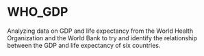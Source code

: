 # WHO_GDP
 Analyzing data on GDP and life expectancy from the World Health Organization and the World Bank to try and identify the relationship between the GDP and life expectancy of six countries.
